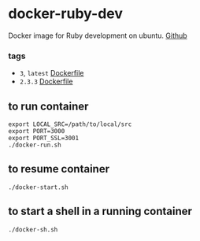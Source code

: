 # docker-ruby-dev
Docker image for Ruby development on ubuntu. [Github](https://github.com/arthurmilliken/docker-dev/tree/master/ruby-dev)

### tags

- `3`, `latest` [Dockerfile](https://github.com/arthurmilliken/docker-dev/blob/master/ruby-dev/v3/Dockerfile)
- `2.3.3` [Dockerfile](https://github.com/arthurmilliken/docker-dev/blob/master/ruby-dev/v2.3.3/Dockerfile)

## to run container
```
export LOCAL_SRC=/path/to/local/src
export PORT=3000
export PORT_SSL=3001
./docker-run.sh
```

## to resume container
```
./docker-start.sh
```

## to start a shell in a running container
```
./docker-sh.sh
```
